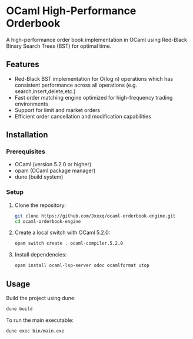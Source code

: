 # OCaml High-Performance Orderbook

A high-performance order book implementation in OCaml using Red-Black Binary Search Trees (BST) for optimal time.

## Features

* Red-Black BST implementation for O(log n) operations which has consistent performance across all operations (e.g. search,insert,delete,etc.)
* Fast order matching engine optimized for high-frequency trading environments
* Support for limit and market orders
* Efficient order cancellation and modification capabilities

## Installation

### Prerequisites

* OCaml (version 5.2.0 or higher)
* opam (OCaml package manager)
* dune (build system)

### Setup

1. Clone the repository:
   ```bash
   git clone https://github.com/Jxxxq/ocaml-orderbook-engine.git
   cd ocaml-orderbook-engine
   ```

2. Create a local switch with OCaml 5.2.0:
   ```bash
   opam switch create . ocaml-compiler.5.2.0
   ```

3. Install dependencies:
   ```bash
   opam install ocaml-lsp-server odoc ocamlformat utop
   ```

## Usage

Build the project using dune:

```bash
dune build
```

To run the main executable:

```bash
dune exec bin/main.exe
```
